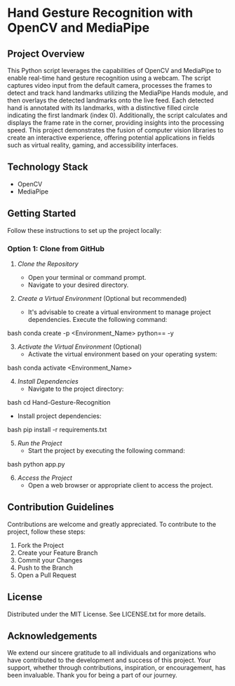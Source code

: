 # Hand Gesture Recognition with OpenCV and MediaPipe

## Project Overview

This Python script leverages the capabilities of OpenCV and MediaPipe to enable real-time hand gesture recognition using a webcam. The script captures video input from the default camera, processes the frames to detect and track hand landmarks utilizing the MediaPipe Hands module, and then overlays the detected landmarks onto the live feed. Each detected hand is annotated with its landmarks, with a distinctive filled circle indicating the first landmark (index 0). Additionally, the script calculates and displays the frame rate in the corner, providing insights into the processing speed. This project demonstrates the fusion of computer vision libraries to create an interactive experience, offering potential applications in fields such as virtual reality, gaming, and accessibility interfaces.

## Technology Stack

- OpenCV
- MediaPipe

## Getting Started

Follow these instructions to set up the project locally:

### Option 1: Clone from GitHub

1. *Clone the Repository*
   - Open your terminal or command prompt.
   - Navigate to your desired directory.



2. *Create a Virtual Environment* (Optional but recommended)
   - It's advisable to create a virtual environment to manage project dependencies. Execute the following command:

bash
conda create -p <Environment_Name> python==<python version> -y


3. *Activate the Virtual Environment* (Optional)
   - Activate the virtual environment based on your operating system:

bash
conda activate <Environment_Name>


4. *Install Dependencies*
   - Navigate to the project directory:

bash
cd Hand-Gesture-Recognition


   - Install project dependencies:

bash
pip install -r requirements.txt


5. *Run the Project*
   - Start the project by executing the following command:

bash
python app.py


6. *Access the Project*
   - Open a web browser or appropriate client to access the project.

## Contribution Guidelines

Contributions are welcome and greatly appreciated. To contribute to the project, follow these steps:

1. Fork the Project
2. Create your Feature Branch
3. Commit your Changes
4. Push to the Branch
5. Open a Pull Request

## License

Distributed under the MIT License. See LICENSE.txt for more details.

## Acknowledgements

We extend our sincere gratitude to all individuals and organizations who have contributed to the development and success of this project. Your support, whether through contributions, inspiration, or encouragement, has been invaluable. Thank you for being a part of our journey.